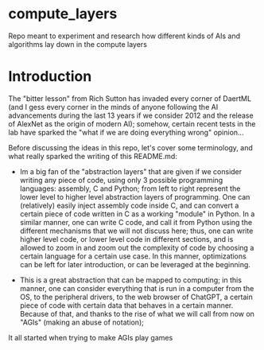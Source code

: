 # compute_layers
Repo meant to experiment and research how different kinds of AIs and algorithms lay down in the compute layers

# Introduction
The "bitter lesson" from Rich Sutton has invaded every corner of DaertML (and I gess every corner in the minds of anyone following the AI advancements during the last 13 years if we consider 2012 and the release of AlexNet as the origin of modern AI); somehow, certain recent tests in the lab have sparked the "what if we are doing everything wrong" opinion...

Before discussing the ideas in this repo, let's cover some terminology, and what really sparked the writing of this README.md:
- Im a big fan of the "abstraction layers" that are given if we consider writing any piece of code, using only 3 possible programming languages: assembly, C and Python; from left to right represent the lower level to higher level abstraction layers of programming. One can (relatively) easily inject assembly code inside C, and can convert a certain piece of code written in C as a working "module" in Python. In a similar manner, one can write C code, and call it from Python using the different mechanisms that we will not discuss here; thus, one can write higher level code, or lower level code in different sections, and is allowed to zoom in and zoom out the complexity of code by choosing a certain language for a certain use case. In this manner, optimizations can be left for later introduction, or can be leveraged at the beginning.

- This is a great abstraction that can be mapped to computing; in this manner, one can consider everything that is run in a computer from the OS, to the peripheral drivers, to the web browser of ChatGPT, a certain piece of code with certain data that behaves in a certain manner. Because of that, and thanks to the rise of what we will call from now on "AGIs" (making an abuse of notation);

It all started when trying to make AGIs play games
